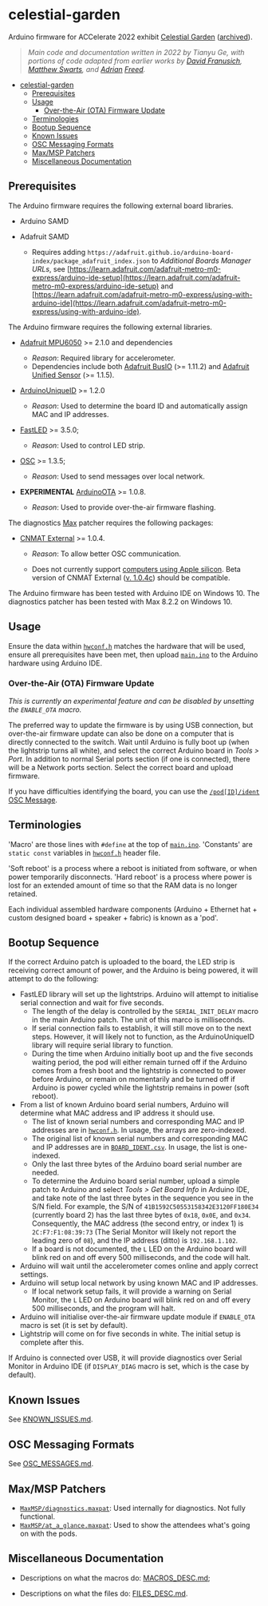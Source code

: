 # celestial-garden

Arduino firmware for ACCelerate 2022 exhibit [Celestial Garden](https://acceleratefestival.com/exhibits/celestial-garden/) ([archived](https://web.archive.org/web/20220327211602/https://acceleratefestival.com/exhibits/celestial-garden/)).

> _Main code and documentation written in 2022 by Tianyu Ge, with portions of code adapted from earlier works by [David Franusich](./ReferenceCode/IlluminousBuoys_LED-OSC_control-211213/IlluminousBuoys_LED-OSC_control-211213.ino), [Matthew Swarts](ReferenceCode/ACC_2022_CelestialGarden_LEDtest/ACC_2022_CelestialGarden_LEDtest.ino), and [Adrian](ReferenceCode/OSC_UDPReceive/OSC_UDPReceive.ino) [Freed](ReferenceCode/UDPSendMessage-220324.ino)._

- [celestial-garden](#celestial-garden)
  - [Prerequisites](#prerequisites)
  - [Usage](#usage)
    - [Over-the-Air (OTA) Firmware Update](#over-the-air-ota-firmware-update)
  - [Terminologies](#terminologies)
  - [Bootup Sequence](#bootup-sequence)
  - [Known Issues](#known-issues)
  - [OSC Messaging Formats](#osc-messaging-formats)
  - [Max/MSP Patchers](#maxmsp-patchers)
  - [Miscellaneous Documentation](#miscellaneous-documentation)

## Prerequisites

The Arduino firmware requires the following external board libraries.

- Arduino SAMD

- Adafruit SAMD
  - Requires adding `https://adafruit.github.io/arduino-board-index/package_adafruit_index.json` to _Additional Boards Manager URLs_, see [https://learn.adafruit.com/adafruit-metro-m0-express/arduino-ide-setup](https://learn.adafruit.com/adafruit-metro-m0-express/arduino-ide-setup) and [https://learn.adafruit.com/adafruit-metro-m0-express/using-with-arduino-ide](https://learn.adafruit.com/adafruit-metro-m0-express/using-with-arduino-ide).

The Arduino firmware requires the following external libraries.

- [Adafruit MPU6050](https://github.com/adafruit/Adafruit_MPU6050) >= 2.1.0 and dependencies

  - _Reason_: Required library for accelerometer.
  - Dependencies include both [Adafruit BusIO](https://github.com/adafruit/Adafruit_BusIO) (>= 1.11.2) and [Adafruit Unified Sensor](https://github.com/adafruit/Adafruit_Sensor) (>= 1.1.5).

- [ArduinoUniqueID](https://github.com/ricaun/ArduinoUniqueID) >= 1.2.0

  - _Reason_: Used to determine the board ID and automatically assign MAC and IP addresses.

- [FastLED](https://github.com/FastLED/FastLED) >= 3.5.0;

  - _Reason_: Used to control LED strip.

- [OSC](https://github.com/CNMAT/OSC) >= 1.3.5;

  - _Reason_: Used to send messages over local network.

- **EXPERIMENTAL** [ArduinoOTA](https://github.com/jandrassy/ArduinoOTA) >= 1.0.8.

  - _Reason_: Used to provide over-the-air firmware flashing.

The diagnostics [Max](https://cycling74.com/products/max) patcher requires the following packages:

- [CNMAT External](https://cnmat.berkeley.edu/downloads) >= 1.0.4.

  - _Reason_: To allow better OSC communication.

  - Does not currently support [computers using Apple silicon](https://support.apple.com/en-us/HT211814). Beta version of CNMAT External ([v. 1.0.4c](https://github.com/CNMAT/CNMAT-Externs/releases/tag/v1.0.4c)) should be compatible.

The Arduino firmware has been tested with Arduino IDE on Windows 10. The diagnostics patcher has been tested with Max 8.2.2 on Windows 10.

## Usage

Ensure the data within [`hwconf.h`](main/hwconf.h) matches the hardware that will be used, ensure all prerequisites have been met, then upload [`main.ino`](main/main.ino) to the Arduino hardware using Arduino IDE.

### Over-the-Air (OTA) Firmware Update

_This is currently an experimental feature and can be disabled by unsetting the `ENABLE_OTA` macro._

The preferred way to update the firmware is by using USB connection, but over-the-air firmware update can also be done on a computer that is directly connected to the switch. Wait until Arduino is fully boot up (when the lightstrip turns all white), and select the correct Arduino board in _Tools > Port_. In addition to normal Serial ports section (if one is connected), there will be a Network ports section. Select the correct board and upload firmware.

If you have difficulties identifying the board, you can use the [`/pod[ID]/ident` OSC Message](OSC_MESSAGES.md#r-ident).

## Terminologies

'Macro' are those lines with `#define` at the top of [`main.ino`](main/main.ino). 'Constants' are `static const` variables in [`hwconf.h`](main/hwconf.h) header file.

'Soft reboot' is a process where a reboot is initiated from software, or when power temporarily disconnects. 'Hard reboot' is a process where power is lost for an extended amount of time so that the RAM data is no longer retained.

Each individual assembled hardware components (Arduino + Ethernet hat + custom designed board + speaker + fabric) is known as a 'pod'.

## Bootup Sequence

If the correct Arduino patch is uploaded to the board, the LED strip is receiving correct amount of power, and the Arduino is being powered, it will attempt to do the following:

- FastLED library will set up the lightstrips. Arduino will attempt to initialise serial connection and wait for five seconds.
  - The length of the delay is controlled by the `SERIAL_INIT_DELAY` macro in the main Arduino patch. The unit of this marco is milliseconds.
  - If serial connection fails to establish, it will still move on to the next steps. However, it will likely not to function, as the ArduinoUniqueID library will require serial library to function.
  - During the time when Arduino initially boot up and the five seconds waiting period, the pod will either remain turned off if the Arduino comes from a fresh boot and the lightstrip is connected to power before Arduino, or remain on momentarily and be turned off if Arduino is power cycled while the lightstrip remains in power (soft reboot).
- From a list of known Arduino board serial numbers, Arduino will determine what MAC address and IP address it should use.
  - The list of known serial numbers and corresponding MAC and IP addresses are in [`hwconf.h`](main/hwconf.h). In usage, the arrays are zero-indexed.
  - The original list of known serial numbers and corresponding MAC and IP addresses are in [`BOARD_IDENT.csv`](BOARD_IDENT.csv). In usage, the list is one-indexed.
  - Only the last three bytes of the Arduino board serial number are needed.
  - To determine the Arduino board serial number, upload a simple patch to Arduino and select _Tools > Get Board Info_ in Arduino IDE, and take note of the last three bytes in the sequence you see in the S/N field. For example, the S/N of `41B1592C50553158342E3120FF180E34` (currently board 2) has the last three bytes of `0x18`, `0x0E`, and `0x34`. Consequently, the MAC address (the second entry, or index 1) is `2C:F7:F1:08:39:73` (The Serial Monitor will likely not report the leading zero of `08`), and the IP address (ditto) is `192.168.1.102`.
  - If a board is not documented, the `L` LED on the Arduino board will blink red on and off every 500 milliseconds, and the code will halt.
- Arduino will wait until the accelerometer comes online and apply correct settings.
- Arduino will setup local network by using known MAC and IP addresses.
  - If local network setup fails, it will provide a warning on Serial Monitor, the `L` LED on Arduino board will blink red on and off every 500 milliseconds, and the program will halt.
- Arduino will initialise over-the-air firmware update module if `ENABLE_OTA` macro is set (it is set by default).
- Lightstrip will come on for five seconds in white. The initial setup is complete after this.

If Arduino is connected over USB, it will provide diagnostics over Serial Monitor in Arduino IDE (if `DISPLAY_DIAG` macro is set, which is the case by default).

## Known Issues

See [KNOWN_ISSUES.md](KNOWN_ISSUES.md).

## OSC Messaging Formats

See [OSC_MESSAGES.md](OSC_MESSAGES.md).

## Max/MSP Patchers

- [`MaxMSP/diagnostics.maxpat`](MaxMSP/diagnostics.maxpat): Used internally for diagnostics. Not fully functional.
- [`MaxMSP/at_a_glance.maxpat`](MaxMSP/at_a_glance.maxpat): Used to show the attendees what's going on with the pods.

## Miscellaneous Documentation

- Descriptions on what the macros do: [MACROS_DESC.md](MACROS_DESC.md);
  
- Descriptions on what the files do: [FILES_DESC.md](FILES_DESC.md).
